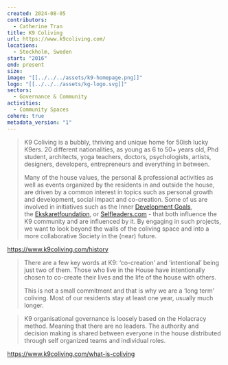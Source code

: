 ```yaml
---
created: 2024-08-05
contributors:
  - Catherine Tran
title: K9 Coliving
url: https://www.k9coliving.com/
locations:
  - Stockholm, Sweden
start: "2016"
end: present
size: 
image: "[[../../../assets/k9-homepage.png]]"
logo: "[[../../../assets/kg-logo.svg]]"
sectors:
  - Governance & Community
activities:
  - Community Spaces
cohere: true
metadata_version: "1"
---
```

>K9 Coliving is a bubbly, thriving and unique home for 50ish lucky K9ers. 20 different nationalities, as young as 6 to 50+ years old, Phd student, architects, yoga teachers, doctors, psychologists, artists, designers, developers, entrepreneurs and everything in between.
>
>Many of the house values, the personal & professional activities as well as events organized by the residents in and outside the house, are driven by a common interest in topics such as personal growth and development, social impact and co-creation. Some of us are involved in initiatives such as the Inner [Development Goals](https://www.innerdevelopmentgoals.org/), the [Ekskaretfoundation](http://www.ekskaretfoundation.com/), or [Selfleaders.com](https://selfleaders.com/) - that both influence the K9 community and are influenced by it. By engaging in such projects, we want to look beyond the walls of the coliving space and into a more collaborative Society in the (near) future.

https://www.k9coliving.com/history

>There are a few key words at K9: ‘co-creation’ and ‘intentional’ being just two of them. Those who live in the House have intentionally chosen to co-create their lives and the life of the house with others.
>
>This is not a small commitment and that is why we are a ‘long term’ coliving. Most of our residents stay at least one year, usually much longer.

>K9 organisational governance is loosely based on the Holacracy method. Meaning that there are no leaders. The authority and decision making is shared between everyone in the house distributed through self organized teams and individual roles.

https://www.k9coliving.com/what-is-coliving












